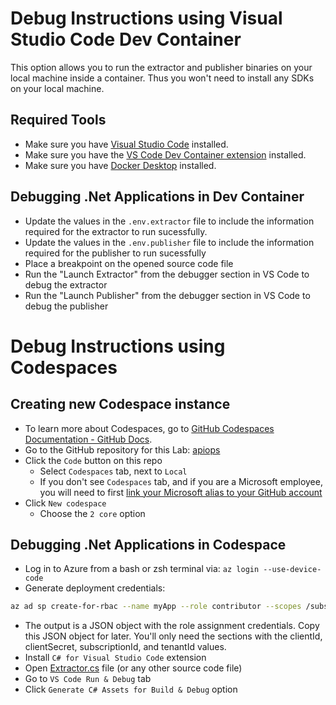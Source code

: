 # Debug Instructions using Visual Studio Code Dev Container
This option allows you to run the extractor and publisher binaries on your local machine inside a container. Thus you won't need to install any SDKs on your local machine.

## Required Tools
* Make sure you have [Visual Studio Code](https://code.visualstudio.com/download) installed.
* Make sure you have the [VS Code Dev Container extension](https://marketplace.visualstudio.com/items?itemName=ms-vscode-remote.remote-containers) installed.
* Make sure you have [Docker Desktop](https://www.docker.com/products/docker-desktop/) installed. 

## Debugging .Net Applications in Dev Container
* Update the values in the `.env.extractor` file to include the information required for the extractor to run sucessfully.
* Update the values in the `.env.publisher` file to include the information required for the publisher to run sucessfully
* Place a breakpoint on the opened source code file
* Run the "Launch Extractor" from the debugger section in VS Code to debug the extractor
* Run the "Launch Publisher" from the debugger section in VS Code to debug the publisher

# Debug Instructions using Codespaces


## Creating new Codespace instance

* To learn more about Codespaces, go to [GitHub Codespaces Documentation - GitHub Docs](https://docs.github.com/en/codespaces).
* Go to the GitHub repository for this Lab: [apiops](https://github.com/Azure/apiops)
* Click the `Code` button on this repo
  * Select `Codespaces` tab, next to `Local`
  * If you don't see `Codespaces` tab, and if you are a Microsoft employee, you will need to first [link your Microsoft alias to your GitHub account](https://docs.opensource.microsoft.com/github/accounts/linking/)
* Click `New codespace`
  * Choose the `2 core` option

## Debugging .Net Applications in Codespace

* Log in to Azure from a bash or zsh terminal via: `az login --use-device-code`
* Generate deployment credentials:  

```bash
az ad sp create-for-rbac --name myApp --role contributor --scopes /subscriptions/{subscription-id}/resourceGroups/exampleRG --sdk-auth
```

* The output is a JSON object with the role assignment credentials. Copy this JSON object for later. You'll only need the sections with the clientId, clientSecret, subscriptionId, and tenantId values.
* Install `C# for Visual Studio Code` extension
* Open [Extractor.cs](tools/code/extractor/Extractor.cs) file (or any other source code file)
* Go to `VS Code Run & Debug` tab
* Click `Generate C# Assets for Build & Debug` option